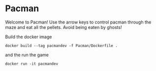 # Pacman

Welcome to Pacman!
Use the arrow keys to control pacman through the maze and eat all the pellets. Avoid being eaten by ghosts!

Build the docker image
````
docker build --tag pacmandev -f Pacman/Dockerfile .
````
and the run the game 
``````
docker run -it pacmandev 
``````
